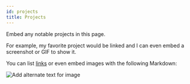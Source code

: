 ```yaml
---
id: projects
title: Projects
---
```


Embed any notable projects in this page.

For example, my favorite project would be linked and I can even embed
a screenshot or GIF to show it.

You can list [links](http://womblephoto.com/)
or even embed images with the following Markdown:

![Add alternate text for image](./assets/rosemary.png)
